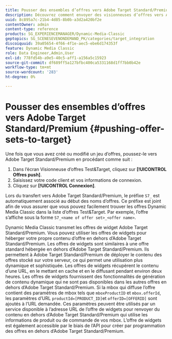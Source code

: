 ```yaml
---
title: Pousser des ensembles d’offres vers Adobe Target Standard/Premium
description: Découvrez comment envoyer des visionneuses d’offres vers Adobe Target Standard/Premium.
uuid: 8c895a7c-21b4-4d85-8b0b-a3d2a420bf2e
contentOwner: admin
content-type: reference
products: SG_EXPERIENCEMANAGER/Dynamic-Media-Classic
geptopics: SG_SCENESEVENONDEMAND_PK/categories/target_integration
discoiquuid: 39a05654-4f66-4f1e-aec5-ebe6d174353f
feature: Dynamic Media Classic
role: Data Engineer,Admin,User
exl-id: 778fd54b-a9e5-40c5-aff1-a156a5c15923
source-git-commit: df689ff5a127bfbc400ca5331168d1ff7bb0b42e
workflow-type: tm+mt
source-wordcount: '283'
ht-degree: 0%

---
```


# Pousser des ensembles d’offres vers Adobe Target Standard/Premium {#pushing-offer-sets-to-target}

Une fois que vous avez créé ou modifié un jeu d’offres, poussez-le vers Adobe Target Standard/Premium en procédant comme suit :

1. Dans l’écran Visionneuse d’offres Test&amp;Target, cliquez sur **[!UICONTROL Offres push]**.
1. Saisissez votre code client et vos informations de connexion.
1. Cliquez sur **[!UICONTROL Connexion]**.

Lors du transfert vers Adobe Target Standard/Premium, le préfixe `S7_` est automatiquement associé au début des noms d’offres. Ce préfixe est joint afin de vous assurer que vous pouvez facilement trouver les offres Dynamic Media Classic dans la liste d’offres Test&amp;Target. Par exemple, l’offre s’affiche sous la forme `S7_<name of offer set>_<offer name>`.

Dynamic Media Classic transmet les offres de widget Adobe Target Standard/Premium. Vous pouvez utiliser les offres de widgets pour héberger votre propre contenu d’offre en dehors d’Adobe Target Standard/Premium. Les offres de widgets sont similaires à une offre standard hébergée en dehors d’Adobe Target Standard/Premium. Ils permettent à Adobe Target Standard/Premium de déployer le contenu des offres stocké sur votre serveur, ce qui permet une utilisation plus dynamique et sophistiquée. Les offres de widgets récupèrent le contenu d’une URL, en le mettant en cache et en le diffusant pendant environ deux heures. Les offres de widgets fournissent des fonctionnalités de génération de contenu dynamique qui ne sont pas disponibles dans les autres offres en dehors d’Adobe Target Standard/Premium. Si la mbox qui diffuse l’offre contient des paramètres de mbox tels que `mboxProductID` et `mbox.offerId`, les paramètres d’URL `productId=[PRODUCT_ID]`et `offerID=[OFFERID]` sont ajoutés à l’URL demandée. Ces paramètres peuvent être utilisés par un service disponible à l’adresse URL de l’offre de widgets pour renvoyer du contenu en dehors d’Adobe Target Standard/Premium qui utilise les informations de produit ou de commande de vos mbox. L’offre de widgets est également accessible par le biais de l’API pour créer par programmation des offres en dehors d’Adobe Target Standard/Premium.
